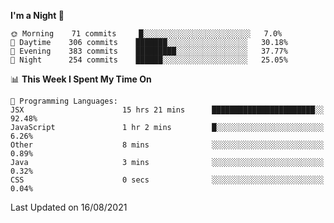 <!--START_SECTION:waka-->
**I'm a Night 🦉** 

```text
🌞 Morning    71 commits     █░░░░░░░░░░░░░░░░░░░░░░░░   7.0% 
🌆 Daytime    306 commits    ███████░░░░░░░░░░░░░░░░░░   30.18% 
🌃 Evening    383 commits    █████████░░░░░░░░░░░░░░░░   37.77% 
🌙 Night      254 commits    ██████░░░░░░░░░░░░░░░░░░░   25.05%

```


📊 **This Week I Spent My Time On** 

```text
💬 Programming Languages: 
JSX                      15 hrs 21 mins      ███████████████████████░░   92.48% 
JavaScript               1 hr 2 mins         █░░░░░░░░░░░░░░░░░░░░░░░░   6.26% 
Other                    8 mins              ░░░░░░░░░░░░░░░░░░░░░░░░░   0.89% 
Java                     3 mins              ░░░░░░░░░░░░░░░░░░░░░░░░░   0.32% 
CSS                      0 secs              ░░░░░░░░░░░░░░░░░░░░░░░░░   0.04%

```


 Last Updated on 16/08/2021
<!--END_SECTION:waka-->
